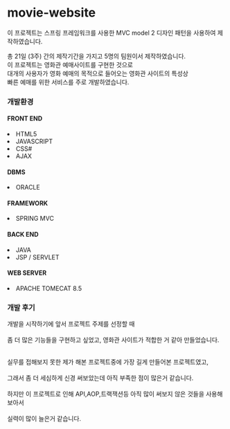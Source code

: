 # movie-website

이 프로젝트는 스프링 프레임워크를 사용한 MVC model 2 디자인 패턴을 사용하여 제작하였습니다.
<p>
총 21일 (3주) 간의 제작기간을 가지고 5명의 팀원이서 제작하였습니다.<br>
이 프로젝트는 영화관 예매사이트를 구현한 것으로 <br>
대개의 사용자가 영화 예매의 목적으로 들어오는 영화관 사이트의 특성상 <br>
빠른 예매를 위한 서비스를 주로 개발하였습니다.<br></p>



### 개발환경
 #### FRONT END
<li>HTML5</li>
<li>JAVASCRIPT</li>
<li>CSS#</li>
<li>AJAX</li>

#### DBMS
<li>ORACLE</li>

#### FRAMEWORK
<li>SPRING MVC</li>

#### BACK END
<li>JAVA</li>
<li>JSP / SERVLET</li>

#### WEB SERVER
<li>APACHE TOMECAT 8.5</li>

### 개발 후기
개발을 시작하기에 앞서 프로젝트 주제를 선정할 때 <br><br>
좀 더 많은 기능들을 구현하고 싶었고, 영화관 사이트가 적합한 거 같아 만들었습니다.<br><br>

실무를 접해보지 못한 제가 해본 프로젝트중에 가장 길게 만들어본 프로젝트였고,<br><br>
그래서 좀 더 세심하게 신경 써보았는데 아직 부족한 점이 많은거 같습니다.<br><br>
하지만 이 프로젝트로 인해 API,AOP,트랙잭션등 아직 많이 써보지 않은 것들을 사용해보아서 <br><br>
실력이 많이 늘은거 같습니다.  

